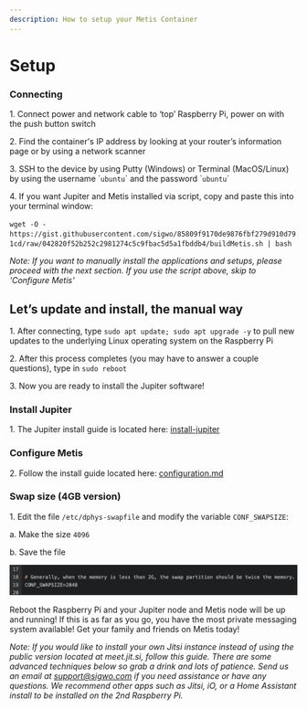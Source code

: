 ```yaml
---
description: How to setup your Metis Container
---
```


# Setup

### Connecting

1\.     Connect power and network cable to ‘top’ Raspberry Pi, power on with the push button switch

2\.     Find the container's IP address by looking at your router’s information page or by using a network scanner

3\.     SSH to the device by using Putty (Windows) or Terminal (MacOS/Linux) by using the username \``ubuntu`\` and the password \``ubuntu`\`

4\.     If you want Jupiter and Metis installed via script, copy and paste this into your terminal window:

`wget -O - https://gist.githubusercontent.com/sigwo/85809f9170de9876fbf279d910d791cd/raw/042820f52b252c2981274c5c9fbac5d5a1fbddb4/buildMetis.sh | bash`

_Note: If you want to manually install the applications and setups, please proceed with the next section. If you use the script above, skip to 'Configure Metis'_

## Let’s update and install, the manual way

1\.     After connecting, type `sudo apt update; sudo apt upgrade -y` to pull new updates to the underlying Linux operating system on the Raspberry Pi

2\.     After this process completes (you may have to answer a couple questions), type in `sudo reboot`

3\.     Now you are ready to install the Jupiter software!

### Install Jupiter

1\.     The Jupiter install guide is located here:  [install-jupiter](../../../how-to-guides/install-jupiter/ "mention")

### Configure Metis

2\.     Follow the install guide located here: [configuration.md](../configuration.md "mention")

### Swap size (4GB version)

1\.     Edit the file `/etc/dphys-swapfile` and modify the variable `CONF_SWAPSIZE`:

a.     Make the size `4096`

b.     Save the file

![Change 2048 to 4096](<../../../.gitbook/assets/Screen Shot 2022-02-16 at 11.00.44 PM.png>)

Reboot the Raspberry Pi and your Jupiter node and Metis node will be up and running! If this is as far as you go, you have the most private messaging system available! Get your family and friends on Metis today!

_Note: If you would like to install your own Jitsi instance instead of using the public version located at meet.jit.si, follow this guide. There are some advanced techniques below so grab a drink and lots of patience. Send us an email at_ [_support@sigwo.com_](mailto:support@sigwo.com) _if you need assistance or have any questions. We recommend other apps such as Jitsi, iO, or a Home Assistant install to be installed on the 2nd Raspberry Pi._
